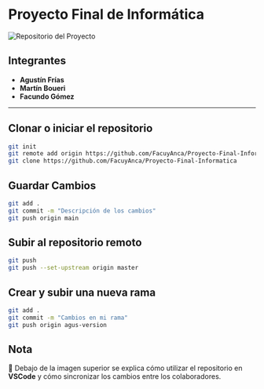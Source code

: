 # Proyecto Final de Informática

![Repositorio del Proyecto](https://github.com/user-attachments/assets/2637d497-0ef5-4f81-80ee-f1db3b2faec7)

## Integrantes
- **Agustín Frías**
- **Martín Boueri**
- **Facundo Gómez**

---

## Clonar o iniciar el repositorio
```bash
git init
git remote add origin https://github.com/FacuyAnca/Proyecto-Final-Informatica
git clone https://github.com/FacuyAnca/Proyecto-Final-Informatica
```
## Guardar Cambios
```bash
git add .
git commit -m "Descripción de los cambios"
git push origin main
```
## Subir al repositorio remoto
```bash
git push
git push --set-upstream origin master
```
## Crear y subir una nueva rama
```bash
git add .
git commit -m "Cambios en mi rama"
git push origin agus-version
```
## Nota
🔽 Debajo de la imagen superior se explica cómo utilizar el repositorio en **VSCode** y cómo sincronizar los cambios entre los colaboradores.
